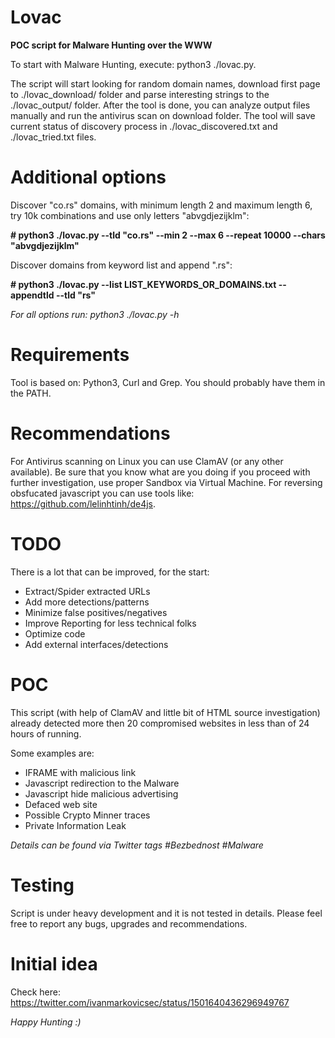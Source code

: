 # Lovac
**POC script for Malware Hunting over the WWW**

To start with Malware Hunting, execute: python3 ./lovac.py.

The script will start looking for random domain names, download first page to ./lovac_download/ folder and parse interesting strings to the ./lovac_output/ folder. After the tool is done, you can analyze output files manually and run the antivirus scan on download folder.
The tool will save current status of discovery process in ./lovac_discovered.txt and ./lovac_tried.txt files.

# Additional options

Discover "co.rs" domains, with minimum length 2 and maximum length 6, try 10k combinations and use only letters "abvgdjezijklm":

**# python3 ./lovac.py --tld "co.rs" --min 2 --max 6 --repeat 10000 --chars "abvgdjezijklm"**

Discover domains from keyword list and append ".rs":

**# python3 ./lovac.py --list LIST_KEYWORDS_OR_DOMAINS.txt --appendtld --tld "rs"**

_For all options run: python3 ./lovac.py -h_

# Requirements

Tool is based on: Python3, Curl and Grep. You should probably have them in the PATH.

# Recommendations

For Antivirus scanning on Linux you can use ClamAV (or any other available).
Be sure that you know what are you doing if you proceed with further investigation, use proper Sandbox via Virtual Machine.
For reversing obsfucated javascript you can use tools like: https://github.com/lelinhtinh/de4js.

# TODO

There is a lot that can be improved, for the start:
* Extract/Spider extracted URLs
* Add more detections/patterns
* Minimize false positives/negatives
* Improve Reporting for less technical folks
* Optimize code
* Add external interfaces/detections

# POC

This script (with help of ClamAV and little bit of HTML source investigation) already detected more then 20 compromised websites in less than of 24 hours of running.

Some examples are:
* IFRAME with malicious link
* Javascript redirection to the Malware
* Javascript hide malicious advertising
* Defaced web site
* Possible Crypto Minner traces
* Private Information Leak

_Details can be found via Twitter tags #Bezbednost #Malware_

# Testing

Script is under heavy development and it is not tested in details. Please feel free to report any bugs, upgrades and recommendations.

# Initial idea

Check here: https://twitter.com/ivanmarkovicsec/status/1501640436296949767

_Happy Hunting :)_

